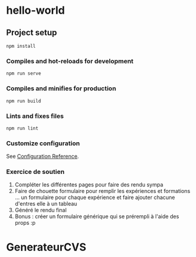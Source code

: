 # hello-world

## Project setup
```
npm install
```

### Compiles and hot-reloads for development
```
npm run serve
```

### Compiles and minifies for production
```
npm run build
```

### Lints and fixes files
```
npm run lint
```

### Customize configuration
See [Configuration Reference](https://cli.vuejs.org/config/).

### Exercice de soutien

1. Compléter les différentes pages pour faire des rendu sympa
2. Faire de chouette formulaire pour remplir les expériences et formations ... un formulaire pour chaque expérience et faire ajouter chacune d'entres elle à un tableau
3. Généré le rendu final
4. Bonus : créer un formulaire générique qui se prérempli à l'aide des props :p
# GenerateurCVS
